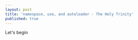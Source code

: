 ```yaml
---
layout: post
title: 'namespace, use, and autoloader - The Holy Trinity'
published: true
---
```


Let's begin
